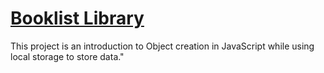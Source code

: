 # [Booklist Library](https://centigrams.github.io/library/)

This project is an introduction to Object creation in JavaScript while using local storage to store data."